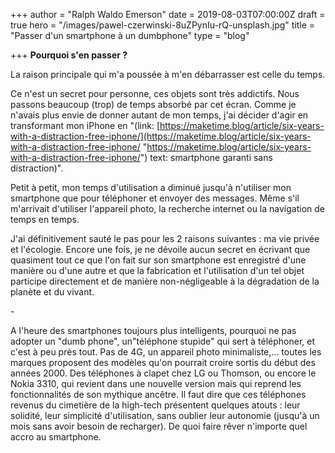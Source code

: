 +++
author = "Ralph Waldo Emerson"
date = 2019-08-03T07:00:00Z
draft = true
hero = "/images/pawel-czerwinski-8uZPynIu-rQ-unsplash.jpg"
title = "Passer d'un smartphone à un dumbphone"
type = "blog"

+++
**Pourquoi s'en passer ?**

La raison principale qui m'a poussée à m'en débarrasser est celle du temps.

Ce n'est un secret pour personne, ces objets sont très addictifs. Nous passons beaucoup (trop) de temps absorbé par cet écran. Comme je n'avais plus envie de donner autant de mon temps, j'ai décider d'agir en transformant mon iPhone en "(link: [https://maketime.blog/article/six-years-with-a-distraction-free-iphone/](https://maketime.blog/article/six-years-with-a-distraction-free-iphone/ "https://maketime.blog/article/six-years-with-a-distraction-free-iphone/") text: smartphone garanti sans distraction)".

Petit à petit, mon temps d'utilisation a diminué jusqu'à n'utiliser mon smartphone que pour téléphoner et envoyer des messages. Même s'il m'arrivait d'utiliser l'appareil photo, la recherche internet ou la navigation de temps en temps.

J'ai définitivement sauté le pas pour les 2 raisons suivantes : ma vie privée et l'écologie. Encore une fois, je ne dévoile aucun secret en écrivant que quasiment tout ce que l'on fait sur son smartphone est enregistré d'une manière ou d'une autre et que la fabrication et l'utilisation d'un tel objet participe directement et de manière non-négligeable à la dégradation de la planète et du vivant.

\-

A l'heure des smartphones toujours plus intelligents, pourquoi ne pas adopter un "dumb phone", un"téléphone stupide" qui sert à téléphoner, et c'est à peu près tout. Pas de 4G, un appareil photo minimaliste,... toutes les marques proposent des modèles qu'on pourrait croire sortis du début des années 2000. Des téléphones à clapet chez LG ou Thomson, ou encore le Nokia 3310, qui revient dans une nouvelle version mais qui reprend les fonctionnalités de son mythique ancêtre. Il faut dire que ces téléphones revenus du cimetière de la high-tech présentent quelques atouts : leur solidité, leur simplicité d'utilisation, sans oublier leur autonomie (jusqu'à un mois sans avoir besoin de recharger). De quoi faire rêver n'importe quel accro au smartphone.